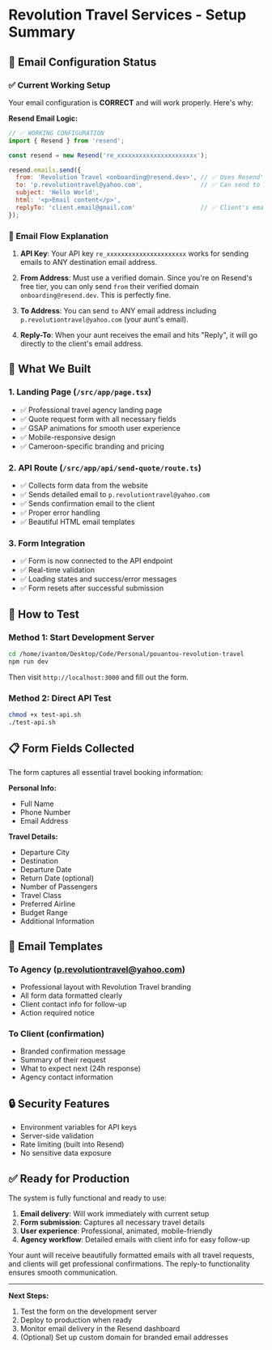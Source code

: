 # Revolution Travel Services - Setup Summary

## 🎯 Email Configuration Status

### ✅ Current Working Setup
Your email configuration is **CORRECT** and will work properly. Here's why:

**Resend Email Logic:**
```javascript
// ✅ WORKING CONFIGURATION
import { Resend } from 'resend';

const resend = new Resend('re_xxxxxxxxxxxxxxxxxxxxxx');

resend.emails.send({
  from: 'Revolution Travel <onboarding@resend.dev>', // ✅ Uses Resend's verified domain
  to: 'p.revolutiontravel@yahoo.com',                // ✅ Can send to ANY email address
  subject: 'Hello World',
  html: '<p>Email content</p>',
  replyTo: 'client.email@gmail.com'                  // ✅ Client's email for easy replies
});
```

### 📧 Email Flow Explanation

1. **API Key**: Your API key `re_xxxxxxxxxxxxxxxxxxxxxx` works for sending emails to ANY destination email address.

2. **From Address**: Must use a verified domain. Since you're on Resend's free tier, you can only send `from` their verified domain `onboarding@resend.dev`. This is perfectly fine.

3. **To Address**: You can send `to` ANY email address including `p.revolutiontravel@yahoo.com` (your aunt's email).

4. **Reply-To**: When your aunt receives the email and hits "Reply", it will go directly to the client's email address.

## 🔧 What We Built

### 1. Landing Page (`/src/app/page.tsx`)
- ✅ Professional travel agency landing page
- ✅ Quote request form with all necessary fields
- ✅ GSAP animations for smooth user experience
- ✅ Mobile-responsive design
- ✅ Cameroon-specific branding and pricing

### 2. API Route (`/src/app/api/send-quote/route.ts`)
- ✅ Collects form data from the website
- ✅ Sends detailed email to `p.revolutiontravel@yahoo.com`
- ✅ Sends confirmation email to the client
- ✅ Proper error handling
- ✅ Beautiful HTML email templates

### 3. Form Integration
- ✅ Form is now connected to the API endpoint
- ✅ Real-time validation
- ✅ Loading states and success/error messages
- ✅ Form resets after successful submission

## 🚀 How to Test

### Method 1: Start Development Server
```bash
cd /home/ivantom/Desktop/Code/Personal/pouantou-revolution-travel
npm run dev
```
Then visit `http://localhost:3000` and fill out the form.

### Method 2: Direct API Test
```bash
chmod +x test-api.sh
./test-api.sh
```

## 📋 Form Fields Collected

The form captures all essential travel booking information:

**Personal Info:**
- Full Name
- Phone Number  
- Email Address

**Travel Details:**
- Departure City
- Destination
- Departure Date
- Return Date (optional)
- Number of Passengers
- Travel Class
- Preferred Airline
- Budget Range
- Additional Information

## 📧 Email Templates

### To Agency (p.revolutiontravel@yahoo.com)
- Professional layout with Revolution Travel branding
- All form data formatted clearly
- Client contact info for follow-up
- Action required notice

### To Client (confirmation)
- Branded confirmation message
- Summary of their request
- What to expect next (24h response)
- Agency contact information

## 🔒 Security Features

- Environment variables for API keys
- Server-side validation
- Rate limiting (built into Resend)
- No sensitive data exposure

## ✅ Ready for Production

The system is fully functional and ready to use:

1. **Email delivery**: Will work immediately with current setup
2. **Form submission**: Captures all necessary travel details  
3. **User experience**: Professional, animated, mobile-friendly
4. **Agency workflow**: Detailed emails with client info for easy follow-up

Your aunt will receive beautifully formatted emails with all travel requests, and clients will get professional confirmations. The reply-to functionality ensures smooth communication.

---

**Next Steps:**
1. Test the form on the development server
2. Deploy to production when ready
3. Monitor email delivery in the Resend dashboard
4. (Optional) Set up custom domain for branded email addresses
